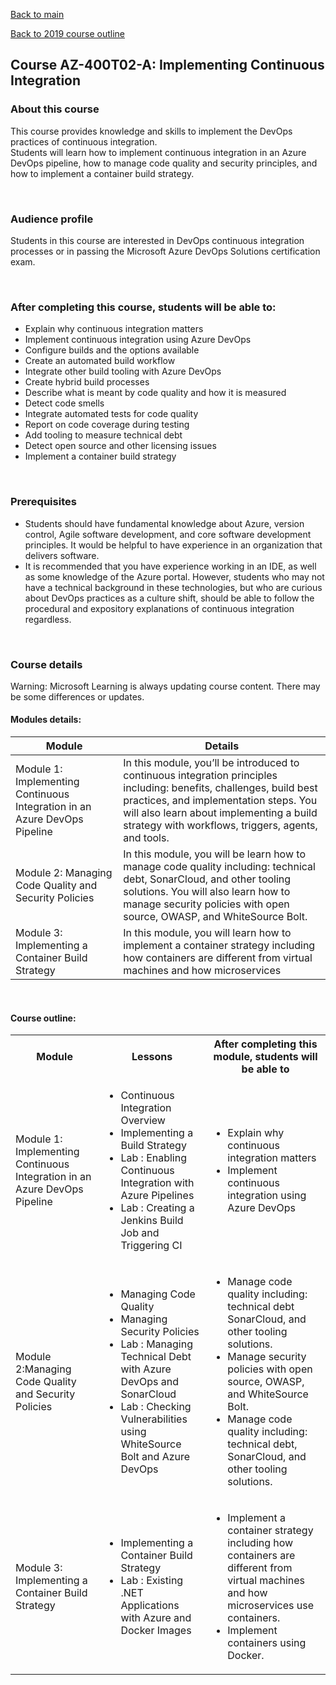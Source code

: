 [Back to main](../README.md)

[Back to 2019 course outline ](README.md)


## Course AZ-400T02-A: Implementing Continuous Integration


### About this course
This course provides knowledge and skills to implement the DevOps practices of continuous integration.  
Students will learn how to implement continuous integration in an Azure DevOps pipeline, how to manage code quality and security principles, and how to implement a container build strategy.

<br> 

### Audience profile

Students in this course are interested in DevOps continuous integration processes or in passing the Microsoft Azure DevOps Solutions certification exam.

<br> 

### After completing this course, students will be able to:
 * Explain why continuous integration matters
 * Implement continuous integration using Azure DevOps
 * Configure builds and the options available
 * Create an automated build workflow
 * Integrate other build tooling with Azure DevOps
 * Create hybrid build processes
 * Describe what is meant by code quality and how it is measured
 * Detect code smells
 * Integrate automated tests for code quality
 * Report on code coverage during testing
 * Add tooling to measure technical debt
 * Detect open source and other licensing issues
 * Implement a container build strategy

<br> 
 
### Prerequisites
 * Students should have fundamental knowledge about Azure, version control, Agile software development, and core software development principles. It would be helpful to have experience in an organization that delivers software.
 * It is recommended that you have experience working in an IDE, as well as some knowledge of the Azure portal. However, students who may not have a technical background in these technologies, but who are curious about DevOps practices as a culture shift, should be able to follow the procedural and expository explanations of continuous integration regardless.

<br> 

### Course details

Warning: Microsoft Learning is always updating course content. There may be some differences or updates.

#### Modules details:

 Module | Details |
| --- | --- |
| Module 1: Implementing Continuous Integration in an Azure DevOps Pipeline | In this module, you’ll be introduced to continuous integration principles including: benefits, challenges, build best practices, and implementation steps. You will also learn about implementing a build strategy with workflows, triggers, agents, and tools. |
| Module 2: Managing Code Quality and Security Policies | In this module, you will be learn how to manage code quality including: technical debt, SonarCloud, and other tooling solutions. You will also learn how to manage security policies with open source, OWASP, and WhiteSource Bolt. |
| Module 3: Implementing a Container Build Strategy | In this module, you will learn how to implement a container strategy including how containers are different from virtual machines and how microservices

<br> 

#### Course outline:

<table>
    <tbody>
        <tr>
            <th align="center">Module</th>
            <th align="center">Lessons</th>
            <th align="center">After completing this module, students will be able to</th>
        </tr>
        <tr>
            <td>Module 1: Implementing Continuous Integration in an Azure DevOps Pipeline</td>
            <td>
                <ul>
                    <li>Continuous Integration Overview</li>
                    <li>Implementing a Build Strategy</li>
                    <li>Lab : Enabling Continuous Integration with Azure Pipelines</li>
                    <li>Lab : Creating a Jenkins Build Job and Triggering CI</li>
                </ul>
            </td>
            <td>
                <ul>
                    <li>Explain why continuous integration matters</li>
                    <li>Implement continuous integration using Azure DevOps</li>
                </ul>
            </td>
        </tr>
        <tr>
            <td>Module 2:Managing Code Quality and Security Policies</td>
            <td>
                <ul>
                    <li>Managing Code Quality</li>
                    <li>Managing Security Policies</li>
                    <li>Lab : Managing Technical Debt with Azure DevOps and SonarCloud</li>
                    <li>Lab : Checking Vulnerabilities using WhiteSource Bolt and Azure DevOps</li>
                </ul>
            </td>
            <td>
                <ul>
                    <li>Manage code quality including: technical debt SonarCloud, and other tooling solutions.</li>
                    <li> Manage security policies with open source, OWASP, and WhiteSource Bolt.</li>
                    <li> Manage code quality including: technical debt, SonarCloud, and other tooling solutions.</li>
                </ul>
            </td>
        </tr>
        <tr>
            <td>Module 3: Implementing a Container Build Strategy</td>
            <td>
                <ul>
                    <li>Implementing a Container Build Strategy</li>
                    <li>Lab : Existing .NET Applications with Azure and Docker Images</li>
                </ul>
            </td>
            <td>
                <ul>
                    <li>Implement a container strategy including how containers are different from virtual machines and how microservices use containers.</li>
                    <li> Implement containers using Docker.</li>
                </ul>
            </td>
        </tr>
    </tbody>
</table>
